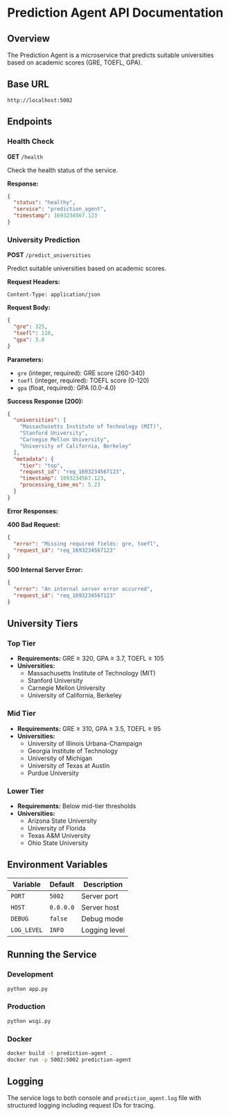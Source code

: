 # Prediction Agent API Documentation

## Overview
The Prediction Agent is a microservice that predicts suitable universities based on academic scores (GRE, TOEFL, GPA).

## Base URL
```
http://localhost:5002
```

## Endpoints

### Health Check
**GET** `/health`

Check the health status of the service.

**Response:**
```json
{
  "status": "healthy",
  "service": "prediction_agent", 
  "timestamp": 1693234567.123
}
```

### University Prediction
**POST** `/predict_universities`

Predict suitable universities based on academic scores.

**Request Headers:**
```
Content-Type: application/json
```

**Request Body:**
```json
{
  "gre": 325,
  "toefl": 110,
  "gpa": 3.8
}
```

**Parameters:**
- `gre` (integer, required): GRE score (260-340)
- `toefl` (integer, required): TOEFL score (0-120)
- `gpa` (float, required): GPA (0.0-4.0)

**Success Response (200):**
```json
{
  "universities": [
    "Massachusetts Institute of Technology (MIT)",
    "Stanford University",
    "Carnegie Mellon University", 
    "University of California, Berkeley"
  ],
  "metadata": {
    "tier": "top",
    "request_id": "req_1693234567123",
    "timestamp": 1693234567.123,
    "processing_time_ms": 5.23
  }
}
```

**Error Responses:**

**400 Bad Request:**
```json
{
  "error": "Missing required fields: gre, toefl",
  "request_id": "req_1693234567123"
}
```

**500 Internal Server Error:**
```json
{
  "error": "An internal server error occurred",
  "request_id": "req_1693234567123"
}
```

## University Tiers

### Top Tier
- **Requirements:** GRE ≥ 320, GPA ≥ 3.7, TOEFL ≥ 105
- **Universities:**
  - Massachusetts Institute of Technology (MIT)
  - Stanford University
  - Carnegie Mellon University
  - University of California, Berkeley

### Mid Tier  
- **Requirements:** GRE ≥ 310, GPA ≥ 3.5, TOEFL ≥ 95
- **Universities:**
  - University of Illinois Urbana-Champaign
  - Georgia Institute of Technology
  - University of Michigan
  - University of Texas at Austin
  - Purdue University

### Lower Tier
- **Requirements:** Below mid-tier thresholds
- **Universities:**
  - Arizona State University
  - University of Florida
  - Texas A&M University
  - Ohio State University

## Environment Variables

| Variable | Default | Description |
|----------|---------|-------------|
| `PORT` | `5002` | Server port |
| `HOST` | `0.0.0.0` | Server host |
| `DEBUG` | `false` | Debug mode |
| `LOG_LEVEL` | `INFO` | Logging level |

## Running the Service

### Development
```bash
python app.py
```

### Production
```bash  
python wsgi.py
```

### Docker
```bash
docker build -t prediction-agent .
docker run -p 5002:5002 prediction-agent
```

## Logging
The service logs to both console and `prediction_agent.log` file with structured logging including request IDs for tracing.
